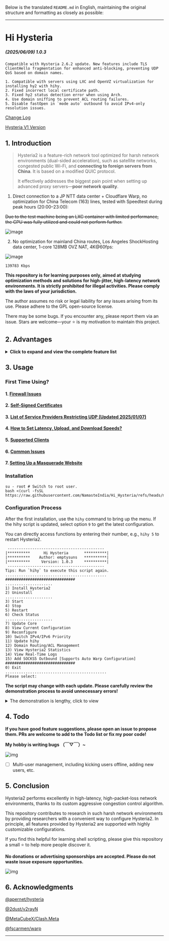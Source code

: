 Below is the translated `README.md` in English, maintaining the original structure and formatting as closely as possible:

---

# Hi Hysteria
##### (2025/06/09) 1.0.3

```
Compatible with Hysteria 2.6.2 update. New features include TLS ClientHello fragmentation for enhanced anti-blocking, preventing UDP QoS based on domain names.

1. Compatible with servers using LXC and OpenVZ virtualization for installing hy2 with hihy.
2. Fixed incorrect local certificate path.
3. Fixed hy2 status detection error when using Arch.
4. Use domain sniffing to prevent ACL routing failures.
5. Disable fastOpen in `mode auto` outbound to avoid IPv4-only resolution issues.
```

[Change Log](md/log.md)

[Hysteria V1 Version](https://github.com/emptysuns/Hi_Hysteria/tree/v1)

## 1. Introduction

> Hysteria2 is a feature-rich network tool optimized for harsh network environments (dual-sided acceleration), such as satellite networks, congested public Wi-Fi, and **connecting to foreign servers from China**. It is based on a modified QUIC protocol.
>
> It effectively addresses the biggest pain point when setting up advanced proxy servers—**poor network quality**.

1. Direct connection to a JP NTT data center + Cloudflare Warp, no optimization for China Telecom (163) lines, tested with Speedtest during peak hours (20:00–23:00):

~~Due to the test machine being an LXC container with limited performance, the CPU was fully utilized and could not perform further.~~

![image](imgs/speed.png)

2. No optimization for mainland China routes, Los Angeles ShockHosting data center, 1-core 128MB OVZ NAT, 4K@60fps:

![image](imgs/yt.jpg)

```
139783 Kbps
```

**This repository is for learning purposes only, aimed at studying optimization methods and solutions for high-jitter, high-latency network environments. It is strictly prohibited for illegal activities. Please comply with the laws of your jurisdiction.**

The author assumes no risk or legal liability for any issues arising from its use. Please adhere to the GPL open-source license.

There may be some bugs. If you encounter any, please report them via an issue. Stars are welcome—your ⭐ is my motivation to maintain this project.

## 2. Advantages

<details>
<summary><b>Click to expand and view the complete feature list</b></summary>

* Supports all three masquerade modes provided by Hysteria2 with highly customizable masquerade content.
* Offers four certificate import methods:
  * ACME HTTP challenge
  * ACME DNS
  * Self-signed certificate for any domain
  * Local certificate
* Supports viewing Hysteria2 server statistics in the SSH terminal:
  * User traffic statistics
  * Number of online devices
  * Current active connections
* Provides domain routing rules via ACL and blocks requests to specific domains.
* Supports all mainstream operating systems and architectures:
  * Operating Systems: Arch, Alpine, RHEL, CentOS, AlmaLinux, Debian, Ubuntu, Rocky Linux, etc.
  * Architectures: x86_64, i386|i686, aarch64|arm64, armv7, s390x, ppc64le
* Supports generating QR codes for hy2 share links in the terminal, reducing tedious copy-paste operations.
* Supports generating Hysteria2 original client configuration files, retaining the most comprehensive client parameters.
* Starts Hysteria2 processes with high priority to prioritize speed.
* Manages port hopping and Hysteria2 daemon with startup scripts for enhanced scalability and compatibility.
* Retains installation scripts for Hysteria v1 for user choice.
* Calculates BDP (Bandwidth-Delay Product) to adjust QUIC parameters for various use cases.
* Supports adding SOCKS5 outbound, including automatic Warp outbound configuration.
* Supports all mainstream virtualization methods: LXC, OpenVZ, KVM, etc.
* Timely updates, with adaptations completed within 24 hours of Hysteria2 updates.

</details>

## 3. Usage

### First Time Using?

#### 1. [Firewall Issues](md/firewall.md)

#### 2. [Self-Signed Certificates](md/certificate.md)

#### 3. [List of Service Providers Restricting UDP (Updated 2025/01/07)](md/blacklist.md)

#### 4. [How to Set Latency, Upload, and Download Speeds?](md/speed.md)

#### 5. [Supported Clients](md/client.md)

#### 6. [Common Issues](md/issues.md)

#### 7. [Setting Up a Masquerade Website](md/masquerade.md)

### Installation

```
su - root # Switch to root user.
bash <(curl -fsSL https://raw.githubusercontent.com/NamasteIndia/Hi_Hysteria/refs/heads/main/server/install.sh)
```

### Configuration Process

After the first installation, use the `hihy` command to bring up the menu. If the hihy script is updated, select option `9` to get the latest configuration.

You can directly access functions by entering their number, e.g., `hihy 5` to restart Hysteria2.

```
 -------------------------------------------
|**********      Hi Hysteria       **********|
|**********    Author: emptysuns   **********|
|**********     Version: 1.0.3     **********|
 -------------------------------------------
Tips: Run `hihy` to execute this script again.
............................................. 
############################### 
..................... 
1) Install Hysteria2 
2) Uninstall 
..................... 
3) Start 
4) Stop 
5) Restart 
6) Check Status 
..................... 
7) Update Core 
8) View Current Configuration 
9) Reconfigure 
10) Switch IPv4/IPv6 Priority 
11) Update hihy 
12) Domain Routing/ACL Management 
13) View Hysteria2 Statistics 
14) View Real-Time Logs 
15) Add SOCKS5 Outbound [Supports Auto Warp Configuration] 
############################### 
0) Exit 
............................................. 
Please select:
```

**The script may change with each update. Please carefully review the demonstration process to avoid unnecessary errors!**

<details>
  <summary>The demonstration is lengthy, click to view</summary>
<pre><blockcode> 

(1/11) Please select the certificate application method:

1) Use ACME (recommended, requires TCP 80/443 open)
2) Use local certificate file
3) Self-signed certificate
4) DNS verification

Enter number:
3
Enter the domain for the self-signed certificate (default: apple.com): 
pornhub.a.com     
-> Self-signed certificate domain: pornhub.a.com 

Is the address used for client connection correct? Public IP: 1.2.3.4
Please select:

1) Correct (default)
2) Incorrect, manually enter IP

Enter number:
1

-> You have selected self-signed pornhub.a.com certificate encryption. Public IP: 1.2.3.4

(2/11) Enter the port you want to open (server port, recommended: 443, default: random 10000-65535) 
There is no evidence that non-UDP/443 ports are blocked; it’s merely a better masquerade measure. If using port hopping, a random port is recommended.

-> Using random port: udp/43956 

-> (3/11) Enable Port Hopping? Recommended. 
Tip: Long-term single-port UDP connections are prone to ISP blocking/QoS/disconnection. Enabling this feature effectively avoids this issue.
For more details, refer to: https://v2.hysteria.network/en/docs/advanced/Port-Hopping/

Select whether to enable:

1) Enable (default)
2) Skip

Enter number:

-> You have chosen to enable Port Hopping/Multi-Port functionality 
Port Hopping requires multiple ports. Ensure these ports are not used by other services.
Tip: Do not select too many ports; around 1000 is recommended, within the range 1-65535. Continuous port ranges are suggested.

Enter start port (default: 47000): 
31000

-> Start port: 31000 

Enter end port (default: 48000): 
32000

-> End port: 32000 

-> Your Port Hopping parameters: 31000:32000 

(4/11) Enter the average latency to this server, which affects forwarding speed (default: 200, unit: ms): 
280

-> Latency: 280 ms

Expected speed is the client’s peak speed; the server is unlimited by default. Tip: The script automatically adds 10% redundancy. Setting it too low or too high affects forwarding efficiency—please enter accurate values!
(5/11) Enter the desired client download speed (default: 50, unit: mbps): 
250

-> Client download speed: 250 mbps

(6/11) Enter the desired client upload speed (default: 10, unit: mbps): 
30

-> Client upload speed: 30 mbps

(7/11) Enter the authentication password (default: random UUID, strong password recommended): 

-> Authentication password: 5a399adf-e12b-450b-8c39-ef11cc566179 

Tip: Using obfuscation (salamander) enhances anti-blocking but increases CPU load, reducing peak speed. If performance is prioritized and no targeted blocking exists, avoid using it.
(8/11) Use salamander for traffic obfuscation:

1) Do not use (recommended)
2) Use

Enter number:

-> You have chosen not to use obfuscation

(9/11) Select masquerade type:

1) String (default, returns a fixed string)
2) Proxy (acts as a reverse proxy, serving content from another website)
3) File (acts as a static file server, serving content from a directory containing index.html)

Enter number:
2
Enter the masquerade proxy address (default: https://www.helloworld.org): 
Proxies this URL without replacing domains in the webpage
https://github.com

-> Masquerade proxy address: https://github.com 

(10/11) Listen on tcp/43956 to enhance masquerade behavior (complete the act): 
Typically, websites support HTTP/3 as an upgrade option. 
Listening on a TCP port provides masquerade content, making it more natural. If disabled, browsers cannot access masquerade content without H3.
Please select:

1) Enable (default)
2) Skip

Enter number:

-> You have chosen to listen on tcp/43956

(11/11) Enter client name remark (default: uses domain or IP, e.g., entering test results in Hy2-test): 
test

Configuration completed!

Executing configuration... 
Generating self-signed certificate...

Generating CA private key... 
Generating RSA private key, 2048 bit long modulus (2 primes)
Generating CA certificate... 
Can't load /root/.rnd into RNG
281012468479616:error:2406F079:random number generator:RAND_load_file:Cannot open file:../crypto/rand/randfile.c:88:Filename=/root/.rnd
Generating server private key and CSR... 
Can't load /root/.rnd into RNG
280948454311552:error:2406F079:random number generator:RAND_load_file:Cannot open file:../crypto/rand/randfile.c:88:Filename=/root/.rnd
Generating a RSA private key
writing new private key to '/etc/hihy/cert/pornhub.a.com.key'
Signing server certificate with CA... 
Signature ok
subject=C = CN, ST = GuangDong, L = ShenZhen, O = PonyMa, OU = Tecent, emailAddress = no-reply@qq.com, CN = pornhub.a.com
Getting CA Private Key
Cleaning up temporary files... 
Moving CA certificate to result directory... 
Certificate generation successful!

net.core.rmem_max = 77000000
net.core.wmem_max = 77000000
net.ipv4.ip_forward = 1
net.ipv6.conf.all.forwarding = 1

Test config...

Test success! 
Port Hopping NAT rules added and persisted. 
IPTABLES OPEN: udp/43956 
run-parts: executing /usr/share/netfilter-persistent/plugins.d/15-ip4tables save
run-parts: executing /usr/share/netfilter-persistent/plugins.d/25-ip6tables save
IPTABLES OPEN: tcp/43956 
run-parts: executing /usr/share/netfilter-persistent/plugins.d/15-ip4tables save
run-parts: executing /usr/share/netfilter-persistent/plugins.d/25-ip6tables save
Generating config... 
install.sh: line 305: 21873 Terminated              /etc/hihy/bin/appS -c ${yaml_file} server > ./hihy_debug.info 2>&1
Installation successful. See configuration details below.
Starting hihy...
Started successfully!

━━━━━━━━━━━━━━━━━━━━━━━━━━━━━━━━━━━━━━━━
📝 Generating client configuration...

✨ Configuration details:

📌 Current Hysteria2 server version: app/v2.6.0 
━━━━━━━━━━━━━━━━━━━━━━━━━━━━━━━━━━━━━━━━

⚠️ Security Notice:
🔒 You are using a self-signed certificate, requiring:
   1. Manually trusting the certificate in the browser
   2. Setting hosts to point the IP to the domain

🌐 1. Masquerade address: https://1.2.3.48:43956  

🔗 2. [v2rayN-Windows/v2rayN-Android/nekobox/passwall/Shadowrocket] Share link:
 
hy2://5a399adf-e12b-450b-8c39-ef11cc566179@1.2.3.48:43956/?mport=31000-32000&insecure=1&sni=pornhub.a.com#Hy2-test 

█ ▄▄▄▄▄ █▀▀▄▄▄██  █ ▀▀▄▄▄ █▄▀▀█▄▄▄█ ▄▄▄▄▄ █

QR code generated successfully. 

📄 3. [Recommended] [Nekoray/V2rayN/NekoBoxforAndroid] Native configuration file, fastest updates, most comprehensive parameters, best performance. File location: ./Hy2-test-v2rayN.yaml  
↓↓↓↓↓↓↓↓↓↓↓↓↓↓↓↓↓↓↓COPY↓↓↓↓↓↓↓↓↓↓↓↓↓↓↓↓↓↓↓ 
server: hysteria2://5a399adf-e12b-450b-8c39-ef11cc566179@1.2.3.48:43956,31000-32000/
tls:
  sni: pornhub.a.com
  insecure: true
transport:
  type: udp
  udp:
    hopInterval: 120s
quic:
  initStreamReceiveWindow: 15400000
  initConnReceiveWindow: 38500000
  maxConnReceiveWindow: 77000000
  maxStreamReceiveWindow: 30800000
  keepAlivePeriod: 60s
bandwidth:
  download: 250mbps
  upload: 30mbps
fastOpen: true
socks5:
  listen: 127.0.0.1:20808
↑↑↑↑↑↑↑↑↑↑↑↑↑↑↑↑↑↑↑COPY↑↑↑↑↑↑↑↑↑↑↑↑↑↑↑↑↑↑↑ 

📱 4. [Clash.Mini/ClashX.Meta/Clash.Meta for Android/Clash.verge/openclash] ClashMeta configuration file location: ./Hy2-test-ClashMeta.yaml  

✅ Configuration generation completed!
━━━━━━━━━━━━━━━━━━━━━━━━━━━━━━━━━━━━━━━━

Configuration modified successfully 
root@localhost:/opt/test# hihy 14
-> 14) View real-time logs 
2025-01-07T14:53:16Z    INFO    server mode
2025-01-07T14:53:16Z    INFO    traffic stats server up and running     {"listen": "127.0.0.1:19215"}
2025-01-07T14:53:16Z    INFO    masquerade HTTPS server up and running  {"listen": ":43956"}
2025-01-07T14:53:16Z    INFO    server up and running   {"listen": ":43956"}
^C
root@localhost:/opt/test# hihy 13
-> 13) View Hysteria statistics 
=========== Hysteria Server Status ===========
【Traffic Statistics】 

【Online Users】 

【Active Connections】 
No active connections currently

</blockcode></pre>

</details>

## 4. Todo

**If you have good feature suggestions, please open an issue to propose them. PRs are welcome to add to the Todo list or fix my poor code!**

**My hobby is writing bugs （￣▽￣）~**

![img](imgs/gugugu.gif)

* [ ] Multi-user management, including kicking users offline, adding new users, etc.

## 5. Conclusion

Hysteria2 performs excellently in high-latency, high-packet-loss network environments, thanks to its custom aggressive congestion control algorithm.

This repository contributes to research in such harsh network environments by providing researchers with a convenient way to configure Hysteria2. In principle, all features provided by Hysteria2 are supported with highly customizable configurations.

If you find this helpful for learning shell scripting, please give this repository a small ⭐ to help more people discover it.

**No donations or advertising sponsorships are accepted. Please do not waste issue exposure opportunities.**

![img](./imgs/stickerpack.png)

## 6. Acknowledgments

[@apernet/hysteria](https://github.com/HyNetwork/hysteria)

[@2dust/v2rayN](https://github.com/2dust/v2rayN)

[@MetaCubeX/Clash.Meta](https://github.com/MetaCubeX/Clash.Meta)

[@fscarmen/warp](https://gitlab.com/fscarmen/warp)

---
